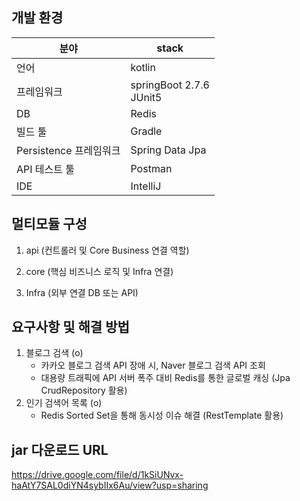 ## 개발 환경

| 분야                   | stack                         |
| ---------------------- | ----------------------------- |
| 언어                   | kotlin                        |
| 프레임워크             | springBoot 2.7.6 <br />JUnit5 |
| DB                     | Redis                         |
| 빌드 툴                | Gradle                        |
| Persistence 프레임워크 | Spring Data Jpa               |
| API 테스트 툴          | Postman                       |
| IDE                    | IntelliJ                      |



## 멀티모듈 구성

1. api (컨트롤러 및 Core Business 연결 역할)

2. core (핵심 비즈니스 로직 및 Infra 연결)

3. Infra (외부 연결 DB 또는 API)



## 요구사항 및 해결 방법

1. 블로그 검색 (o)
   - 카카오 블로그 검색 API 장애 시, Naver 블로그 검색 API 조회
   - 대용량 트래픽에 API 서버 폭주 대비 Redis를 통한 글로벌 캐싱 (Jpa CrudRepository 활용)
2. 인기 검색어 목록 (o)
   * Redis Sorted Set을 통해 동시성 이슈 해결 (RestTemplate 활용)



## jar 다운로드 URL

https://drive.google.com/file/d/1kSiUNvx-haAtY7SAL0diYN4sybIIx6Au/view?usp=sharing

